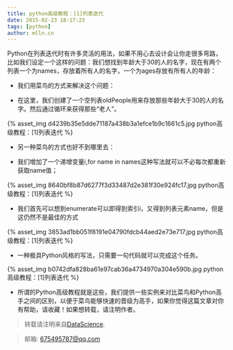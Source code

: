 ```yaml
---
title: python高级教程：[1]列表迭代
date: 2015-02-23 18:17:23
tags: [python]
author: mlln.cn
---
```

Python在列表迭代时有许多灵活的用法，如果不用心去设计会让你走很多弯路，比如我们设定一个这样的问题：我们想找到年龄大于30的人的名字，现在有两个列表一个为names，存放着所有人的名字，一个为ages存放有所有人的年龄：

- 我们用菜鸟的方式来解决这个问题：

- 在这里，我们创建了一个空列表oldPeople用来存放那些年龄大于30的人的名字。然后通过循环来获得那些“老人”。

{% asset_img d4239b35e5dde71187a438b3a1efce1b9c1661c5.jpg python高级教程：[1]列表迭代 %}

- 另一种菜鸟的方式也好不到哪里去：

- 我们增加了一个递增变量i,for name in names这种写法就可以不必每次都重新获取name值；

{% asset_img 8640bf8b87d6277f3d33487d2e381f30e924fc17.jpg python高级教程：[1]列表迭代 %}

- 我们首先可以想到enumerate可以即得到索引i，又得到列表元素name，但是这仍然不是最佳的方式

{% asset_img 3853ad1bb051f8191e04790fdcb44aed2e73e717.jpg python高级教程：[1]列表迭代 %}

- 一种极具Python风格的写法，只需要一句代码就可以完成这个任务。

{% asset_img b0742dfa828ba61e97cab36a4734970a304e590b.jpg python高级教程：[1]列表迭代 %}

- 所谓的Python高级教程就是这些，我们提供一些实例来对比菜鸟和Python高手之间的区别，以便于菜鸟能够快速的晋级为高手，如果你觉得这篇文章对你有帮助，请收藏！如果想转载，请注明作者。

> 转载请注明来自[DataScience](http://mlln.cn).

> 邮箱: 675495787@qq.com 
